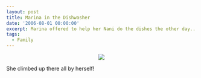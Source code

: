 ```yaml
---
layout: post
title: Marina in the Dishwasher
date: '2006-08-01 00:00:00'
excerpt: Marina offered to help her Nani do the dishes the other day...
tags:
  - Family
---
```


<center><img src="/blog_images/marina_dishwasher.jpg"></center>
<p>She climbed up there all by herself!</p>
